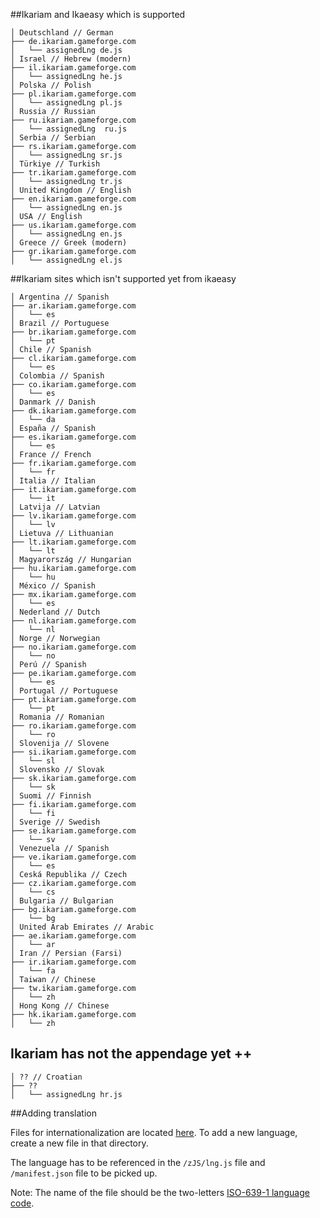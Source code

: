 ##Ikariam and Ikaeasy which is supported

```
│ Deutschland // German
├── de.ikariam.gameforge.com
│   └── assignedLng de.js
│ Israel // Hebrew (modern)
├── il.ikariam.gameforge.com
│   └── assignedLng he.js
│ Polska // Polish	
├── pl.ikariam.gameforge.com
│   └── assignedLng pl.js
│ Russia // Russian
├── ru.ikariam.gameforge.com
│   └── assignedLng  ru.js
│ Serbia // Serbian
├── rs.ikariam.gameforge.com
│   └── assignedLng sr.js
│ Türkiye // Turkish
├── tr.ikariam.gameforge.com
│   └── assignedLng tr.js
│ United Kingdom // English
├── en.ikariam.gameforge.com
│   └── assignedLng en.js
│ USA // English
├── us.ikariam.gameforge.com
│   └── assignedLng en.js
│ Greece // Greek (modern)
├── gr.ikariam.gameforge.com
│   └── assignedLng el.js
```

##Ikariam sites which isn't supported yet from ikaeasy

```
│ Argentina // Spanish
├── ar.ikariam.gameforge.com
│   └── es
│ Brazil // Portuguese
├── br.ikariam.gameforge.com
│   └── pt
│ Chile // Spanish
├── cl.ikariam.gameforge.com
│   └── es
│ Colombia // Spanish
├── co.ikariam.gameforge.com
│   └── es
│ Danmark // Danish
├── dk.ikariam.gameforge.com
│   └── da
│ España // Spanish
├── es.ikariam.gameforge.com
│   └── es
│ France // French
├── fr.ikariam.gameforge.com
│   └── fr
│ Italia // Italian
├── it.ikariam.gameforge.com
│   └── it
│ Latvija // Latvian
├── lv.ikariam.gameforge.com
│   └── lv
│ Lietuva // Lithuanian
├── lt.ikariam.gameforge.com
│   └── lt
│ Magyarország // Hungarian
├── hu.ikariam.gameforge.com
│   └── hu
│ México // Spanish
├── mx.ikariam.gameforge.com
│   └── es
│ Nederland // Dutch
├── nl.ikariam.gameforge.com
│   └── nl
│ Norge // Norwegian
├── no.ikariam.gameforge.com
│   └── no
│ Perú // Spanish
├── pe.ikariam.gameforge.com
│   └── es
│ Portugal // Portuguese
├── pt.ikariam.gameforge.com
│   └── pt
│ Romania // Romanian
├── ro.ikariam.gameforge.com
│   └── ro
│ Slovenija // Slovene
├── si.ikariam.gameforge.com
│   └── sl
│ Slovensko // Slovak
├── sk.ikariam.gameforge.com
│   └── sk
│ Suomi // Finnish
├── fi.ikariam.gameforge.com
│   └── fi
│ Sverige // Swedish
├── se.ikariam.gameforge.com
│   └── sv
│ Venezuela // Spanish
├── ve.ikariam.gameforge.com
│   └── es
│ Ceská Republika // Czech
├── cz.ikariam.gameforge.com
│   └── cs
│ Bulgaria // Bulgarian
├── bg.ikariam.gameforge.com
│   └── bg
│ United Arab Emirates // Arabic
├── ae.ikariam.gameforge.com
│   └── ar
│ Iran // Persian (Farsi)
├── ir.ikariam.gameforge.com
│   └── fa
│ Taiwan // Chinese	
├── tw.ikariam.gameforge.com
│   └── zh
│ Hong Kong // Chinese
├── hk.ikariam.gameforge.com
│   └── zh
```

## Ikariam has not the appendage yet ++

```
│ ?? // Croatian
├── ??
│   └── assignedLng hr.js
```

##Adding translation

Files for internationalization are located [here](https://github.com/swat-web/IkaEasy/tree/swat/langs). To add a new language, create a new file in that directory.

The language has to be referenced in the `/zJS/lng.js` file and `/manifest.json` file to be picked up.

Note: The name of the file should be the two-letters [ISO-639-1 language code](http://en.wikipedia.org/wiki/List_of_ISO_639-1_codes).
